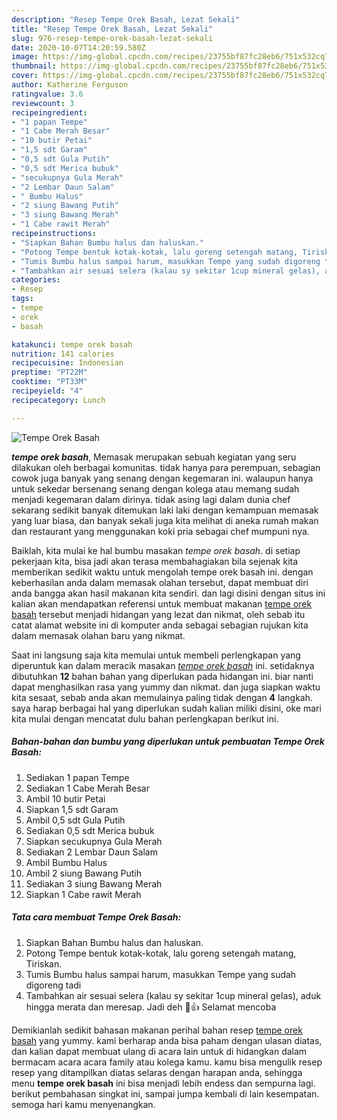 ```yaml
---
description: "Resep Tempe Orek Basah, Lezat Sekali"
title: "Resep Tempe Orek Basah, Lezat Sekali"
slug: 976-resep-tempe-orek-basah-lezat-sekali
date: 2020-10-07T14:20:59.580Z
image: https://img-global.cpcdn.com/recipes/23755bf87fc28eb6/751x532cq70/tempe-orek-basah-foto-resep-utama.jpg
thumbnail: https://img-global.cpcdn.com/recipes/23755bf87fc28eb6/751x532cq70/tempe-orek-basah-foto-resep-utama.jpg
cover: https://img-global.cpcdn.com/recipes/23755bf87fc28eb6/751x532cq70/tempe-orek-basah-foto-resep-utama.jpg
author: Katherine Ferguson
ratingvalue: 3.6
reviewcount: 3
recipeingredient:
- "1 papan Tempe"
- "1 Cabe Merah Besar"
- "10 butir Petai"
- "1,5 sdt Garam"
- "0,5 sdt Gula Putih"
- "0,5 sdt Merica bubuk"
- "secukupnya Gula Merah"
- "2 Lembar Daun Salam"
- " Bumbu Halus"
- "2 siung Bawang Putih"
- "3 siung Bawang Merah"
- "1 Cabe rawit Merah"
recipeinstructions:
- "Siapkan Bahan Bumbu halus dan haluskan."
- "Potong Tempe bentuk kotak-kotak, lalu goreng setengah matang, Tiriskan."
- "Tumis Bumbu halus sampai harum, masukkan Tempe yang sudah digoreng tadi"
- "Tambahkan air sesuai selera (kalau sy sekitar 1cup mineral gelas), aduk hingga merata dan meresap. Jadi deh 🥰👍 Selamat mencoba"
categories:
- Resep
tags:
- tempe
- orek
- basah

katakunci: tempe orek basah 
nutrition: 141 calories
recipecuisine: Indonesian
preptime: "PT22M"
cooktime: "PT33M"
recipeyield: "4"
recipecategory: Lunch

---
```



![Tempe Orek Basah](https://img-global.cpcdn.com/recipes/23755bf87fc28eb6/751x532cq70/tempe-orek-basah-foto-resep-utama.jpg)

<b><i>tempe orek basah</i></b>, Memasak merupakan sebuah kegiatan yang seru dilakukan oleh berbagai komunitas. tidak hanya para perempuan, sebagian cowok juga banyak yang senang dengan kegemaran ini. walaupun hanya untuk sekedar bersenang senang dengan kolega atau memang sudah menjadi kegemaran dalam dirinya. tidak asing lagi dalam dunia chef sekarang sedikit banyak ditemukan laki laki dengan kemampuan memasak yang luar biasa, dan banyak sekali juga kita melihat di aneka rumah makan dan restaurant yang menggunakan koki pria sebagai chef mumpuni nya.

Baiklah, kita mulai ke hal bumbu masakan <i>tempe orek basah</i>. di setiap pekerjaan kita, bisa jadi akan terasa membahagiakan bila sejenak kita memberikan sedikit waktu untuk mengolah tempe orek basah ini. dengan keberhasilan anda dalam memasak olahan tersebut, dapat membuat diri anda bangga akan hasil makanan kita sendiri. dan lagi disini dengan situs ini kalian akan mendapatkan referensi untuk membuat makanan <u>tempe orek basah</u> tersebut menjadi hidangan yang lezat dan nikmat, oleh sebab itu catat alamat website ini di komputer anda sebagai sebagian rujukan kita dalam memasak olahan baru yang nikmat.




Saat ini langsung saja kita memulai untuk membeli perlengkapan yang diperuntuk kan dalam meracik masakan <u><i>tempe orek basah</i></u> ini. setidaknya dibutuhkan <b>12</b> bahan bahan yang diperlukan pada hidangan ini. biar nanti dapat menghasilkan rasa yang yummy dan nikmat. dan juga siapkan waktu kita sesaat, sebab anda akan memulainya paling tidak dengan <b>4</b> langkah. saya harap berbagai hal yang diperlukan sudah kalian miliki disini, oke mari kita mulai dengan mencatat dulu bahan perlengkapan berikut ini.

<!--inarticleads1-->

##### Bahan-bahan dan bumbu yang diperlukan untuk pembuatan Tempe Orek Basah:

1. Sediakan 1 papan Tempe
1. Sediakan 1 Cabe Merah Besar
1. Ambil 10 butir Petai
1. Siapkan 1,5 sdt Garam
1. Ambil 0,5 sdt Gula Putih
1. Sediakan 0,5 sdt Merica bubuk
1. Siapkan secukupnya Gula Merah
1. Sediakan 2 Lembar Daun Salam
1. Ambil  Bumbu Halus
1. Ambil 2 siung Bawang Putih
1. Sediakan 3 siung Bawang Merah
1. Siapkan 1 Cabe rawit Merah




<!--inarticleads2-->

##### Tata cara membuat Tempe Orek Basah:

1. Siapkan Bahan Bumbu halus dan haluskan.
1. Potong Tempe bentuk kotak-kotak, lalu goreng setengah matang, Tiriskan.
1. Tumis Bumbu halus sampai harum, masukkan Tempe yang sudah digoreng tadi
1. Tambahkan air sesuai selera (kalau sy sekitar 1cup mineral gelas), aduk hingga merata dan meresap. Jadi deh 🥰👍 Selamat mencoba




Demikianlah sedikit bahasan makanan perihal bahan resep <u>tempe orek basah</u> yang yummy. kami berharap anda bisa paham dengan ulasan diatas, dan kalian dapat membuat ulang di acara lain untuk di hidangkan dalam bermacam acara acara family atau kolega kamu. kamu bisa mengulik resep resep yang ditampilkan diatas selaras dengan harapan anda, sehingga menu <b>tempe orek basah</b> ini bisa menjadi lebih endess dan sempurna lagi. berikut pembahasan singkat ini, sampai jumpa kembali di lain kesempatan. semoga hari kamu menyenangkan.
